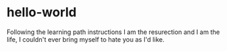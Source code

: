 # hello-world
Following the learning path instructions
I am the resurection and I am the life,
I couldn't ever bring myself to hate you as I'd like.
